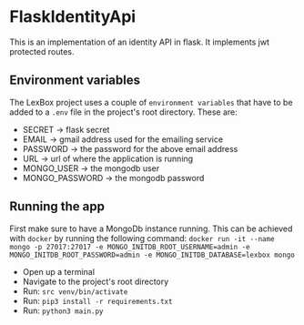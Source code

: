 # FlaskIdentityApi
This is an implementation of an identity API in flask. It implements jwt protected routes.

## Environment variables
The LexBox project uses a couple of `environment variables` that have to be added to
a `.env` file in the project's root directory. These are:
* SECRET -> flask secret
* EMAIL -> gmail address used for the emailing service
* PASSWORD -> the password for the above email address
* URL -> url of where the application is running
* MONGO_USER -> the mongodb user 
* MONGO_PASSWORD -> the mongodb password

## Running the app
First make sure to have a MongoDb instance running. This
can be achieved with `docker` by running the following command:
`docker run -it --name mongo -p 27017:27017 -e MONGO_INITDB_ROOT_USERNAME=admin -e MONGO_INITDB_ROOT_PASSWORD=admin -e MONGO_INITDB_DATABASE=lexbox mongo`

* Open up a terminal
* Navigate to the project's root directory
* Run: `src venv/bin/activate`
* Run: `pip3 install -r requirements.txt`
* Run: `python3 main.py`
